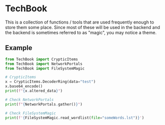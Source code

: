 # TechBook
This is a collection of functions / tools that are used frequently enough to store them some place.
Since most of these will be used in the backend and the backend is sometimes referred to as "magic",
you may notice a theme.

## Example
```python
from TechBook import CrypticItems
from TechBook import NetworkPortals
from TechBook import FileSystemMagic

# CrypticItems
x = CrypticItems.DecoderRing(data="test")
x.base64_encode()
print(f"{x.altered_data}")

# Check NetworkPortals
print(f"{NetworkPortals.gather()}")

# Check FileSystemMagic
print(f'{FileSystemMagic.read_wordlist(file="someWords.lst")}')
```